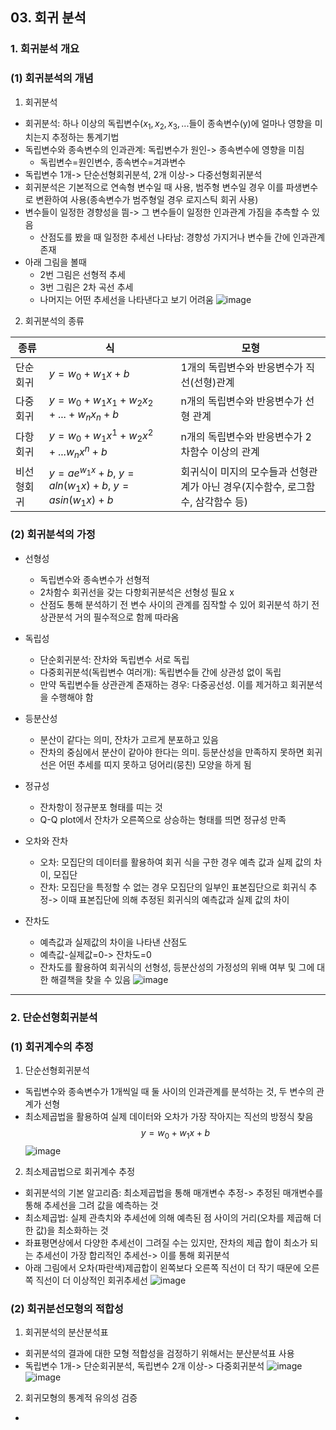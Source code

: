 ## 03. 회귀 분석
### 1. 회귀분석 개요
### (1) 회귀분석의 개념
1. 회귀분석
  * 회귀분석: 하나 이상의 독립변수($x_1, x_2, x_3,...$들이 종속변수(y)에 얼마나 영향을 미치는지 추정하는 통계기법
  * 독립변수와 종속변수의 인과관계: 독립변수가 원인-> 종속변수에 영향을 미침
    * 독립변수=원인변수, 종속변수=겨과변수
  * 독립변수 1개-> 단순선형회귀분석, 2개 이상-> 다중선형회귀분석
  * 회귀분석은 기본적으로 연속형 변수일 때 사용, 범주형 변수일 경우 이를 파생변수로 변환하여 사용(종속변수가 범주형일 경우 로지스틱 회귀 사용)
  * 변수들이 일정한 경향성을 띔-> 그 변수들이 일정한 인과관계 가짐을 추측할 수 있음
    * 산점도를 봤을 때 일정한 추세선 나타남: 경향성 가지거나 변수들 간에 인과관계 존재
  * 아래 그림을 볼때
    * 2번 그림은 선형적 추세
    * 3번 그림은 2차 곡선 추세
    * 나머지는 어떤 추세선을 나타낸다고 보기 어려움
![image](https://github.com/qlkdkd/2-winter/assets/71871927/8eeeba14-31e7-458f-b8f1-5aad51826c59)

2. 회귀분석의 종류

종류|식|모형
---|---|---
단순회귀|$y=w_0+w_1x+b$|1개의 독립변수와 반응변수가 직선(선형)관계
다중회귀|$y=w_0+w_1x_1+w_2x_2+...+w_nx_n+b$|n개의 독립변수와 반응변수가 선형 관계
다항회귀|$y=w_0+w_1x^1+w_2x^2+...w_nx^n+b$|n개의 독립변수와 반응변수가 2차함수 이상의 관계
비선형회귀|$y=ae^{w_1x}+b$, $y=aln(w_1x)+b$, $y=asin(w_1x)+b$|회귀식이 미지의 모수들과 선형관계가 아닌 경우(지수함수, 로그함수, 삼각함수 등)

### (2) 회귀분석의 가정
* 선형성
  * 독립변수와 종속변수가 선형적
  * 2차함수 회귀선을 갖는 다항회귀분석은 선형성 필요 x
  * 산점도 통해 분석하기 전 변수 사이의 관계를 짐작할 수 있어 회귀분석 하기 전 상관분석 거의 필수적으로 함께 따라옴
 
* 독립성
  * 단순회귀분석: 잔차와 독립변수 서로 독립
  * 다중회귀분석(독립변수 여러개): 독립변수들 간에 상관성 없이 독립
  * 만약 독립변수들 상관관계 존재하는 경우: 다중공선성. 이를 제거하고 회귀분석을 수행해야 함
 
* 등분산성
  * 분산이 같다는 의미, 잔차가 고르게 분포하고 있음
  * 잔차의 중심에서 분산이 같아야 한다는 의미. 등분산성을 만족하지 못하면 회귀선은 어떤 추세를 띠지 못하고 덩어리(뭉친) 모양을 하게 됨
 
* 정규성
  * 잔차항이 정규분포 형태를 띠는 것
  * Q-Q plot에서 잔차가 오른쪽으로 상승하는 형태를 띄면 정규성 만족
 
* 오차와 잔차
  * 오차: 모집단의 데이터를 활용하여 회귀 식을 구한 경우 예측 값과 실제 값의 차이, 모집단
  * 잔차: 모집단을 특정할 수 없는 경우 모집단의 일부인 표본집단으로 회귀식 추정-> 이때 표본집단에 의해 추정된 회귀식의 예측값과 실제 값의 차이
 
* 잔차도
  * 예측값과 실제값의 차이을 나타낸 산점도
  * 예측값-실제값=0-> 잔차도=0
  * 잔차도를 활용하여 회귀식의 선형성, 등분산성의 가정성의 위배 여부 및 그에 대한 해결책을 찾을 수 있음
![image](https://github.com/qlkdkd/2-winter/assets/71871927/120cf4dc-819d-4487-943f-a4eba27a75b7)

---

### 2. 단순선형회귀분석
### (1) 회귀계수의 추정
1. 단순선형회귀분석
  * 독립변수와 종속변수가 1개씩일 때 둘 사이의 인과관계를 분석하는 것, 두 변수의 관계가 선형
  * 최소제곱법을 활용하여 실제 데이터와 오차가 가장 작아지는 직선의 방정식 찾음
$$y=w_0+w_1x+b$$
![image](https://github.com/qlkdkd/2-winter/assets/71871927/cbd5b7a9-8042-4be5-959c-001341675260)

2. 최소제곱법으로 회귀계수 추정
  * 회귀분석의 기본 알고리즘: 최소제곱법을 통해 매개변수 추정-> 추정된 매개변수를 통해 추세선을 그려 값을 예측하는 것
  * 최소제곱법: 실제 관측치와 추세선에 의해 예측된 점 사이의 거리(오차를 제곱해 더한 값)을 최소화하는 것
  * 좌표평면상에서 다양한 추세선이 그려질 수는 있지만, 잔차의 제곱 합이 최소가 되는 추세선이 가장 합리적인 추세선-> 이를 통해 회귀분석
  * 아래 그림에서 오차(파란색)제곱합이 왼쪽보다 오른쪽 직선이 더 작기 때문에 오른쪽 직선이 더 이상적인 회귀추세선
![image](https://github.com/qlkdkd/2-winter/assets/71871927/1338e6f3-74b1-4c93-9a86-ae0c31aea486)

### (2) 회귀분선모형의 적합성
1. 회귀분석의 분산분석표
  * 회귀분석의 결과에 대한 모형 적합성을 검정하기 위해서는 분산분석표 사용
  * 독립변수 1개-> 단순회귀분석, 독립변수 2개 이상-> 다중회귀분석
![image](https://github.com/qlkdkd/2-winter/assets/71871927/dfbff344-0bcf-4e70-a936-de26ed156222)
![image](https://github.com/qlkdkd/2-winter/assets/71871927/56939a5a-13c8-4937-b4ff-391799d06edd)

2. 회귀모형의 통계적 유의성 검증
  *
